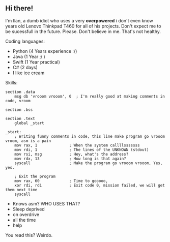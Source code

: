 ## Hi there!

I'm Ilan, a dumb idiot who uses a very **overpowered** i don't even know years old Lenovo Thinkpad T460 for all of his projects. Don't expect me to be sucessfull in the future. Please. Don't believe in me. That's not healthy.

Coding languages:

- Python (4 Years experience :/)
- Java (1 Year ;\ )
- Swift (1 Year practical)
- C# (2 days)
- I like ice cream

Skills:

```
section .data
    msg db 'vrooom vrooom', 0  ; I'm really good at making comments in code, vroom

section .bss

section .text
    global _start

_start:
    ; Writing funny comments in code, this line make program go vrooom vroom, asm is a pain
    mov rax, 1              ; When the system callllsssssss
    mov rdi, 1              ; The lines of the UNKNOWN (stdout)
    mov rsi, msg            ; Hey, what's the address?
    mov rdx, 13             ; How long is that again? 
    syscall                 ; Make the program go vrooom vrooom, Yes, yes.

    ; Exit the program
    mov rax, 60             ; Time to gooooo, 
    xor rdi, rdi            ; Exit code 0, mission failed, we will get them next time
    syscall
```
- Knows asm? WHO USES THAT?
- Sleep deprived
- on overdrive
- all the time
- help

You read this? Weirdo.
